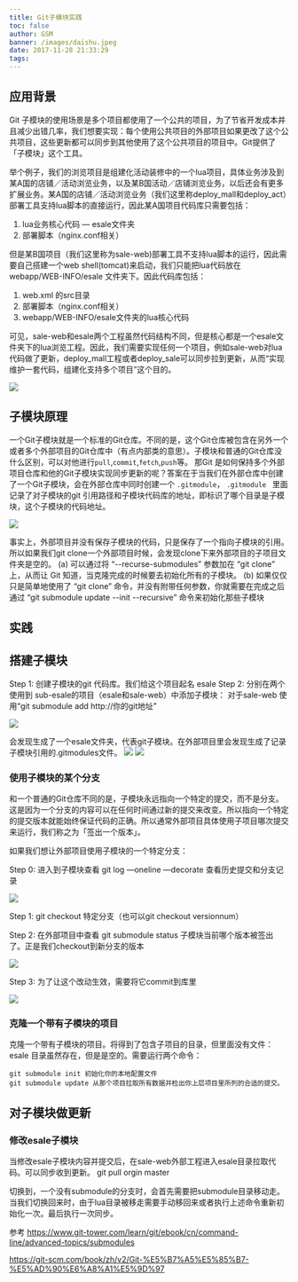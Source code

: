 ```yaml
---
title: Git子模块实践
toc: false
author: GSM
banner: /images/daishu.jpeg
date: 2017-11-28 21:33:29
tags:
---
```


## 应用背景
Git 子模块的使用场景是多个项目都使用了一个公共的项目，为了节省开发成本并且减少出错几率，我们想要实现：每个使用公共项目的外部项目如果更改了这个公共项目，这些更新都可以同步到其他使用了这个公共项目的项目中。Git提供了「子模块」这个工具。

<!-- more -->

举个例子，我们的浏览项目是组建化活动装修中的一个lua项目，具体业务涉及到某A国的店铺／活动浏览业务，以及某B国活动／店铺浏览业务，以后还会有更多扩展业务。某A国的店铺／活动浏览业务（我们这里称deploy_mall和deploy_act）部署工具支持lua脚本的直接运行，因此某A国项目代码库只需要包括：
1. lua业务核心代码 — esale文件夹
2. 部署脚本（nginx.conf相关）

但是某B国项目（我们这里称为sale-web)部署工具不支持lua脚本的运行，因此需要自己搭建一个web shell(tomcat)来启动，我们只能把lua代码放在 webapp/WEB-INFO/esale 文件夹下。因此代码库包括：
1. web.xml 的src目录
2. 部署脚本（nginx.conf相关）
3.  webapp/WEB-INFO/esale文件夹的lua核心代码

可见，sale-web和esale两个工程虽然代码结构不同，但是核心都是一个esale文件夹下的lua浏览工程。因此，我们需要实现任何一个项目，例如sale-web对lua代码做了更新，deploy_mall工程或者deploy_sale可以同步拉到更新，从而“实现维护一套代码，组建化支持多个项目”这个目的。

![][0]

## 子模块原理
一个Git子模块就是一个标准的Git仓库。不同的是，这个Git仓库被包含在另外一个或者多个外部项目的Git仓库中（有点内部类的意思）。子模块和普通的Git仓库没什么区别，可以对他进行`pull`,`commit`,`fetch`,`push`等。 那Git 是如何保持多个外部项目仓库和他的Git子模块实现同步更新的呢？答案在于当我们在外部仓库中创建了一个Git子模块，会在外部仓库中同时创建一个 `.gitmodule`， `.gitmodule ` 里面记录了对子模块的git 引用路径和子模块代码库的地址，即标识了哪个目录是子模块，这个子模块的代码地址。

![][1]

事实上，外部项目并没有保存子模块的代码，只是保存了一个指向子模块的引用。所以如果我们git clone一个外部项目时候，会发现clone下来外部项目的子项目文件夹是空的。
(a) 可以通过将 “--recurse-submodules” 参数加在 “git clone” 上，从而让 Git 知道，当克隆完成的时候要去初始化所有的子模块。
(b) 如果仅仅只是简单地使用了 “git clone” 命令，并没有附带任何参数，你就需要在完成之后通过 “git submodule update --init --recursive” 命令来初始化那些子模块

## 实践

## 搭建子模块
Step 1: 创建子模块的git 代码库。我们给这个项目起名 esale
Step 2: 分别在两个使用到 sub-esale的项目（esale和sale-web）中添加子模块：
    对于sale-web 使用“git submodule add http://你的git地址”

![][2]

会发现生成了一个esale文件夹，代表git子模块。在外部项目里会发现生成了记录子模块引用的.gitmodules文件。
![][4]
![][5]


###  使用子模块的某个分支
和一个普通的Git仓库不同的是，子模块永远指向一个特定的提交，而不是分支。这是因为一个分支的内容可以在任何时间通过新的提交来改变。所以指向一个特定的提交版本就能始终保证代码的正确。所以通常外部项目具体使用子项目哪次提交来运行，我们称之为「签出一个版本」。

如果我们想让外部项目使用子模块的一个特定分支：

Step 0: 进入到子模块查看 git log —oneline —decorate 查看历史提交和分支记录

![][7]

Step 1: git checkout 特定分支（也可以git checkout versionnum）

Step 2: 在外部项目中查看 git submodule status 子模块当前哪个版本被签出了。正是我们checkout到新分支的版本

![][8]

Step 3: 为了让这个改动生效，需要将它commit到库里

![][9]

### 克隆一个带有子模块的项目

克隆一个带有子模块的项目。将得到了包含子项目的目录，但里面没有文件：esale 目录虽然存在，但是是空的。需要运行两个命令：

```
git submodule init 初始化你的本地配置文件
git submodule update 从那个项目拉取所有数据并检出你上层项目里所列的合适的提交。
```

## 对子模块做更新

### 修改esale子模块

当修改esale子模块内容并提交后，在sale-web外部工程进入esale目录拉取代码。可以同步收到更新。
git pull orgin master


切换到，一个没有submodule的分支时，会首先需要把submodule目录移动走。当我们切换回来时，由于lua目录被移走需要手动移回来或者执行上述命令重新初始化一次。最后执行一次同步。

参考
https://www.git-tower.com/learn/git/ebook/cn/command-line/advanced-topics/submodules

https://git-scm.com/book/zh/v2/Git-%E5%B7%A5%E5%85%B7-%E5%AD%90%E6%A8%A1%E5%9D%97

[0]: git-submodule/archi.png
[1]: git-submodule/1.png
[2]: git-submodule/2.png
[4]: git-submodule/4.png
[5]: git-submodule/5.png
[7]: git-submodule/7.png
[8]: git-submodule/8.png
[9]: git-submodule/9.png